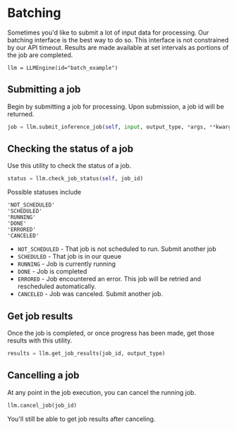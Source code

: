 # Batching

Sometimes you'd like to submit a lot of input data for processing. Our batching interface
is the best way to do so. This interface is not constrained by our API timeout.
Results are made available at set intervals as portions of the job are completed.

```
llm = LLMEngine(id="batch_example")
```

## Submitting a job

Begin by submitting a job for processing. Upon submission, a job id will be returned.

```python
job = llm.submit_inference_job(self, input, output_type, *args, **kwargs)
```

## Checking the status of a job

Use this utility to check the status of a job.

```python
status = llm.check_job_status(self, job_id)
```

Possible statuses include

```
'NOT_SCHEDULED'
'SCHEDULED'
'RUNNING'
'DONE'
'ERRORED'
'CANCELED'
```

-   `NOT_SCHEDULED` - That job is not scheduled to run. Submit another job
-   `SCHEDULED` - That job is in our queue
-   `RUNNING` - Job is currently running
-   `DONE` - Job is completed
-   `ERRORED` - Job encountered an error. This job will be retried and rescheduled automatically.
-   `CANCELED` - Job was canceled. Submit another job.

## Get job results

Once the job is completed, or once progress has been made, get those results with this utility.

```python
results = llm.get_job_results(job_id, output_type)
```

## Cancelling a job

At any point in the job execution, you can cancel the running job.

```python
llm.cancel_job(job_id)
```

You'll still be able to get job results after canceling.
